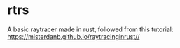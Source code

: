 # rtrs
A basic raytracer made in rust, 
followed from this tutorial: https://misterdanb.github.io/raytracinginrust//
